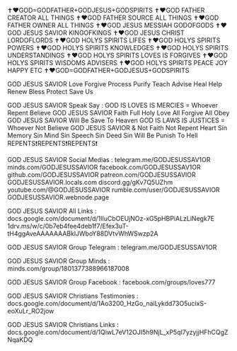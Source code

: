 ✝️❤️GOD=GODFATHER+GODJESUS+GODSPIRITS
✝️❤️GOD FATHER CREATOR ALL THINGS
✝️❤️GOD FATHER SOURCE ALL THINGS
✝️❤️GOD FATHER OWNER ALL THINGS
✝️❤️GOD JESUS MESSIAH GODOFGODS
✝️❤️GOD JESUS SAVIOR KINGOFKINGS
✝️❤️GOD JESUS CHRIST LORDOFLORDS
✝️❤️GOD HOLYS SPIRITS LIFES
✝️❤️GOD HOLYS SPIRITS POWERS
✝️❤️GOD HOLYS SPIRITS KNOWLEDGES
✝️❤️GOD HOLYS SPIRITS UNDERSTANDINGS
✝️❤️GOD HOLYS SPIRITS LOVES IS FORGIVES
✝️❤️GOD HOLYS SPIRITS WISDOMS ADVISERS
✝️❤️GOD HOLYS SPIRITS PEACE JOY HAPPY ETC
✝️❤️GOD=GODFATHER+GODJESUS+GODSPIRITS

GOD JESUS SAVIOR Love Forgive Process Purify Teach Advise Heal Help Renew Bless Protect Save Us

GOD JESUS SAVIOR Speak Say :
GOD IS LOVES IS MERCIES = Whoever Repent Believe GOD JESUS SAVIOR Faith Full Holy Love All Forgive All Obey GOD JESUS SAVIOR Will Be Save To Heaven
GOD IS LAWS IS JUSTICES = Whoever Not Believe GOD JESUS SAVIOR & Not Faith Not Repent Heart Sin Memory Sin Mind Sin Speech Sin Deed Sin Will Be Punish To Hell
REPENTS❗REPENTS❗REPENTS❗

GOD JESUS SAVIOR Social Medias :
telegram.me/GODJESUSSAV1OR
minds.com/GODJESUSSAVIOR
facebook.com/GODJESUSSAV1OR
github.com/GODJESUSSAVIOR
patreon.com/GODJESUSSAVIOR
GODJESUSSAVIOR.locals.com
discord.gg/gKv7Q5UZhm
youtube.com/@GODJESUSSAVIOR
rumble.com/user/GODJESUSSAVIOR
GODJESUSSAVIOR.webnode.page

GOD JESUS SAVIOR All Links :
docs.google.com/document/d/1IIuCbOEUjNOz-xG5pHBPiALzLiNegk7E
1drv.ms/w/c/0b7eb4fee4deb1f7/Efex3uT-tH4ggAveAAAAAAABklJWboY88DVtvWhWSwzp2A

GOD JESUS SAVIOR Group Telegram :
telegram.me/GODJESUSSAV1OR

GOD JESUS SAVIOR Group Minds :
minds.com/group/1801377388966187008

GOD JESUS SAVIOR Group Facebook :
facebook.com/groups/loves777

GOD JESUS SAVIOR Christians Testimonies :
docs.google.com/document/d/1Ao3200_HzGo_naiLykdd73O5ucixS-eoXuLr_RO2jow

GOD JESUS SAVIOR Christians Links :
docs.google.com/document/d/1QiwL7eV12OJI5h9NjL_xP5qI7yzyjjHFhCQgZNqaKDQ
